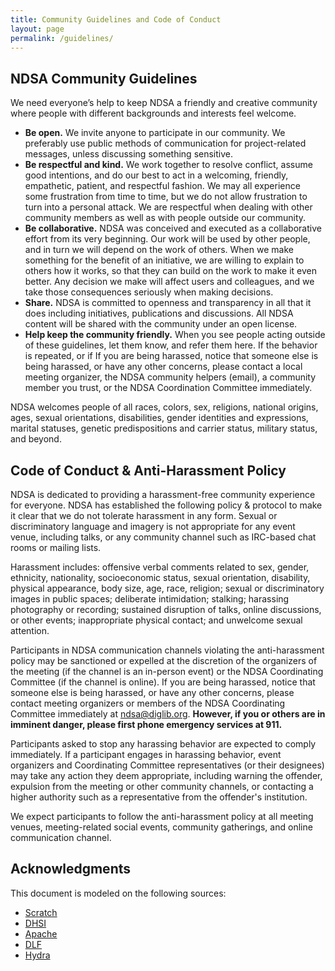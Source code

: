 ```yaml
---
title: Community Guidelines and Code of Conduct
layout: page
permalink: /guidelines/
---
```


## NDSA Community Guidelines

We need everyone’s help to keep NDSA a friendly and creative community where people with different backgrounds and interests feel welcome.

- **Be open.** We invite anyone to participate in our community. We preferably use public methods of communication for project-related messages, unless discussing something sensitive.
- **Be respectful and kind.** We work together to resolve conflict, assume good intentions, and do our best to act in a welcoming, friendly, empathetic, patient, and respectful fashion. We may all experience some frustration from time to time, but we do not allow frustration to turn into a personal attack. We are respectful when dealing with other community members as well as with people outside our community.
- **Be collaborative.** NDSA was conceived and executed as a collaborative effort from its very beginning. Our work will be used by other people, and in turn we will depend on the work of others. When we make something for the benefit of an initiative, we are willing to explain to others how it works, so that they can build on the work to make it even better. Any decision we make will affect users and colleagues, and we take those consequences seriously when making decisions.
- **Share.**  NDSA is committed to openness and transparency in all that it does including initiatives, publications and discussions. All NDSA content will be shared with the community under an open license.  
- **Help keep the community friendly.** When you see people acting outside of these guidelines, let them know, and refer them here. If the behavior is repeated, or if If you are being harassed, notice that someone else is being harassed, or have any other concerns, please contact a local meeting organizer, the NDSA community helpers (email), a community member you trust, or the NDSA Coordination Committee immediately.

NDSA welcomes people of all races, colors, sex, religions, national origins, ages, sexual orientations, disabilities, gender identities and expressions, marital statuses, genetic predispositions and carrier status, military status, and beyond.

## Code of Conduct & Anti-Harassment Policy

NDSA is dedicated to providing a harassment-free community experience for everyone. NDSA has established the following policy & protocol to make it clear that we do not tolerate harassment in any form. Sexual or discriminatory language and imagery is not appropriate for any event venue, including talks, or any community channel such as IRC-based chat rooms or mailing lists.


Harassment includes: offensive verbal comments related to sex, gender, ethnicity, nationality, socioeconomic status, sexual orientation, disability, physical appearance, body size, age, race, religion; sexual or discriminatory images in public spaces; deliberate intimidation; stalking; harassing photography or recording; sustained disruption of talks, online discussions, or other events; inappropriate physical contact; and unwelcome sexual attention.


Participants in NDSA communication channels violating the anti-harassment policy may be sanctioned or expelled at the discretion of the organizers of the meeting (if the channel is an in-person event) or the NDSA Coordinating Committee (if the channel is online). If you are being harassed, notice that someone else is being harassed, or have any other concerns, please contact meeting organizers or members of the NDSA Coordinating Committee immediately at [ndsa@diglib.org](mailto:ndsa@diglib.org). **However, if you or others are in imminent danger, please first phone emergency services at 911.**

Participants asked to stop any harassing behavior are expected to comply immediately.
If a participant engages in harassing behavior, event organizers and Coordinating Committee representatives (or their designees) may take any action they deem appropriate, including warning the offender, expulsion from the meeting or other community channels, or contacting a higher authority such as a representative from the offender's institution.

We expect participants to follow the anti-harassment policy at all meeting venues, meeting-related social events, community gatherings, and online communication channel.

## Acknowledgments


This document is modeled on the following sources:

- [Scratch](https://scratch.mit.edu/community_guidelines/)
- [DHSI](http://www.dhsi.org/events.php#ethics+inclusion)
- [Apache](http://www.apache.org/foundation/policies/conduct.html)
- [DLF](https://www.diglib.org/about/code-of-conduct/)
- [Hydra](https://wiki.duraspace.org/display/hydra/Anti-Harassment+Policy)

